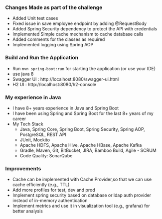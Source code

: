 ### Changes Made as part of the challenge

- Added Unit test cases
- Fixed issue in save employee endpoint by adding @RequestBody
- Added Spring Security dependency to protect the API with credentials
- Implemented Simple cache mechanism to cache database calls
- Added comments for the classes as required
- Implemented logging using Spring AOP

### Build and Run the Application

- Run `mvn spring-boot:run` for starting the application (or use your IDE)
- use java 8
- Swagger UI : http://localhost:8080/swagger-ui.html
- H2 UI : http://localhost:8080/h2-console

### My experience in Java

- I have 8+ years experience in Java and Spring Boot
- I have been using Spring and Spring Boot for the last 8+ years of my career
- My Tech Stack
  * Java, Spring Core, Spring Boot, Spring Security, Spring AOP, PostgreSQL, REST API
  * JUnit, Mockito
  * Apache HDFS, Apache Hive, Apache HBase, Apache Kafka
  * Gradle, Maven, Git, BitBucket, JIRA, Bamboo Build, Agile - SCRUM
  * Code Quality: SonarQube

### Improvements

- Cache can be implemented with Cache Provider,so that we can use cache efficiently (e.g., TTL)
- Add more profiles for test, dev and prod
- Implement spring security based on database or ldap auth provider instead of in-memory authentication
- Implement metrics and use it in visualization tool (e.g., grafana) for better analysis

